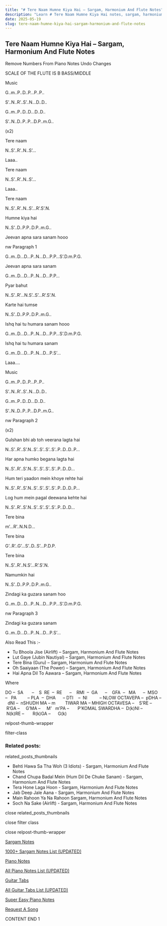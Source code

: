 ```yaml
---
title: "# Tere Naam Humne Kiya Hai – Sargam, Harmonium And Flute Notes"
description: "Learn # Tere Naam Humne Kiya Hai notes, sargam, harmonium notations and flute notes. Easy step-by-step tutorial for beginners."
date: 2025-05-19
slug: tere-naam-humne-kiya-hai-sargam-harmonium-and-flute-notes
---
```


## Tere Naam Humne Kiya Hai – Sargam, Harmonium And Flute Notes

Remove Numbers From Piano Notes
Undo Changes

SCALE OF THE FLUTE IS B BASS/MIDDLE

Music

G..m..P..D..P…P..P..

S’..N..R’..S’..N…D..D..

G..m..P..D..D…D..D..

S’..N..D..P..P…D.P..m.G..

(x2)

Tere naam

N..S’..R’..N..S’…

Laaa..

Tere naam

N..S’..R’..N..S’…

Laaa..

Tere naam

N..S’..R’..N..S’…R’.S’.N.

Humne kiya hai

N..S’..D..P.P..D.P..m.G..

Jeevan apna sara sanam hooo

nw Paragraph 1

G..m..D…D…P..N…D…P.P…S’.D.m.P.G.

Jeevan apna sara sanam

G..m..D…D…P..N…D…P.P…

Pyar bahut

N..S’..R’…N.S’..S’…R’.S’.N.

Karte hai tumse

N..S’..D..P.P..D.P..m.G..

Ishq hai tu humara sanam hooo

G..m..D…D…P..N…D…P.P…S’.D.m.P.G.

Ishq hai tu humara sanam

G..m..D…D…P..N…D…P.S’…

Laaa….

Music

G..m..P..D..P…P..P..

S’..N..R’..S’..N…D..D..

G..m..P..D..D…D..D..

S’..N..D..P..P…D.P..m.G..

nw Paragraph 2

(x2)

Gulshan bhi ab toh veerana lagta hai

N..S’..R’..S’.N..S’..S’..S’..S’..P..D..D..P…

Har apna humko begana lagta hai

N..S’..R’..S’.N..S’..S’..S’..S’..P..D..D…

Hum teri yaadon mein khoye rehte hai

N..S’..R’..S’.N..S’..S’..S’..S’..P..D..D..P…

Log hum mein pagal deewana kehte hai

N..S’..R’..S’.N..S’..S’..S’..S’..P..D..D…

Tere bina

m’…R’..N.N.D…

Tere bina

G’..R’..G’…S’..D..S’…P.D.P.

Tere bina

N..S’..R’..N.S’…R’.S’.N.

Namumkin hai

N..S’..D..P.P..D.P..m.G..

Zindagi ka guzara sanam hoo

G..m..D…D…P..N…D…P.P…S’.D.m.P.G.

nw Paragraph 3

Zindagi ka guzara sanam

G..m..D…D…P..N…D…P.S’…

Also Read This :-

* Tu Bhoola Jise (Airlift) – Sargam, Harmonium And Flute Notes
* Lut Gaye (Jubin Nautiyal) – Sargam, Harmonium And Flute Notes
* Tere Bina (Guru) – Sargam, Harmonium And Flute Notes
* Oh Saaiyaan (The Power) – Sargam, Harmonium And Flute Notes
* Hai Apna Dil To Aawara – Sargam, Harmonium And Flute Notes

Where

DO –  SA       –    S  RE  –  RE      –    RMI  –  GA      –    GFA  –   MA      –  MSO  –   PA         – PLA  –  DHA      – DTI    –  NI          – NLOW OCTAVEPA –  pDHA –  dNI –  nSHUDH MA – m        TIWAR MA – MHIGH OCTAVESA –    S’RE –     R’GA –     G’MA –     M’   m’PA –       P’KOMAL SWARDHA –  D(k)NI –       N(k)RE –       R(k)GA –      G(k)

relpost-thumb-wrapper

filter-class

### Related posts:

related_posts_thumbnails

* Behti Hawa Sa Tha Woh (3 Idiots) - Sargam, Harmonium And Flute Notes
* Chand Chupa Badal Mein (Hum Dil De Chuke Sanam) - Sargam, Harmonium And Flute Notes
* Tera Hone Laga Hoon - Sargam, Harmonium And Flute Notes
* Jab Deep Jale Aana - Sargam, Harmonium And Flute Notes
* Main Rahoon Ya Na Rahoon Sargam, Harmonium And Flute Notes
* Soch Na Sake (Airlift) - Sargam, Harmonium And Flute Notes

close related_posts_thumbnails

close filter class

close relpost-thumb-wrapper

[Sargam Notes](https://www.notationsworld.com/sargam-notes.html)

[1000+ Sargam Notes List (UPDATED)](https://www.notationsworld.com/all-songs-list-sargam-notes.html)

[Piano Notes](https://www.notationsworld.com/piano-notes.html)

[All Piano Notes List (UPDATED)](https://www.notationsworld.com/all-songs-list-piano-notes.html)

[Guitar Tabs](https://www.notationsworld.com/guitar-tabs.html)

[All Guitar Tabs List (UPDATED)](https://www.notationsworld.com/all-songs-list-guitar-tabs.html)

[Super Easy Piano Notes](https://studywall.in/)

[Request A Song](https://www.notationsworld.com/request-a-song.html)

CONTENT END 1

